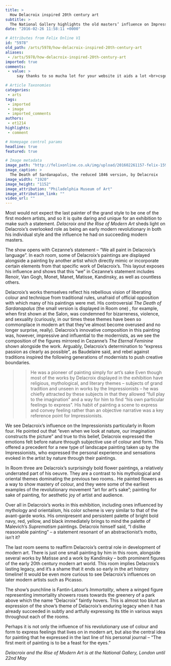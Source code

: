 ```yaml
---
title: >
  How Delacroix inspired 20th century art
subtitle: >
  The National Gallery highlights the old masters’ influence on Impressionists
date: "2016-02-26 11:58:11 +0000"

# Attributes from Felix Online V1
id: "5978"
old_path: /arts/5978/how-delacroix-inspired-20th-century-art
aliases:
 - /arts/5978/how-delacroix-inspired-20th-century-art
imported: true
comments:
 - value: >
     say thanks to so mucha lot for your website it aids a lot <br>csgo skins are black http://blog1.de/ZenobiaRuth/3746935/The+info+that+you+need+to+know+about+Tom+Clancy%A1%AFs+the+Division.html

# Article Taxonomies
categories:
 - arts
tags:
 - imported
 - image
 - imported_comments
authors:
 - et1214
highlights:
 - comment

# Homepage control params
headline: true
featured: true

# Image metadata
image_path: "http://felixonline.co.uk/img/upload/201602261157-felix-1590.jpg"
image_caption: >
  The Death of Sardanapalus, the reduced 1846 version, by Delacroix
image_width: "1920"
image_height: "1152"
image_attribution: "Philadelphia Museum of Art"
image_attribution_link: ""
video_url: ""
---
```


Most would not expect the last painter of the grand style to be one of the first modern artists, and so it is quite daring and unique for an exhibition to make such a statement. _Delacroix and the Rise of Modern Art_ sheds light on Delacroix’s overlooked role as being an early modern revolutionary in both his individual style and the influence he had on succeeding modern masters.

The show opens with Cezanne’s statement – “We all paint in Delacroix’s language”. In each room, some of Delacroix’s paintings are displayed alongside a painting by another artist which directly mimic or incorporate certain elements from that specific work of Delacroix’s. This layout exposes his influence and shows that this “we” in Cezanne’s statement includes Renoir, Van Gogh, Monet, Manet, Matisse, Kandinsky, as well as countless others.

Delacroix’s works themselves reflect his rebellious vision of liberating colour and technique from traditional rules, unafraid of official opposition with which many of his paintings were met. His controversial _The Death of Sardanapalus_ (the small version is displayed in Room one) , for example, when first shown at the Salon, was condemned for bizarreness, violence, and sexuality (curiously, in our times these themes have been so commonplace in modern art that they’ve almost become overused and no longer surprise, really). Delacroix’s innovative composition in this painting was, however, impressive and influential to the modernists, as we see the composition of the figures mirrored in Cezanne’s _The Eternal Feminine_ shown alongside the work. Arguably, Delacroix’s determination to “express passion as clearly as possible”, as Baudelaire said, and rebel against traditions inspired the following generations of modernists to push creative boundaries.
> > He was a pioneer of painting simply for art’s sake
Even though most of the works by Delacroix displayed in the exhibition have religious, mythological, and literary themes – subjects of grand tradition and unseen in works by the Impressionists – he was chiefly attracted by these subjects in that they allowed “full play to the imagination” and a way for him to find “his own particular feelings to express”. His habit of painting a scene to express and convey feeling rather than an objective narrative was a key reference point for Impressionists.

We see Delacroix’s influence on the Impressionists particularly in Room four. He pointed out that “even when we look at nature, our imagination constructs the picture” and true to this belief, Delacroix expressed the emotions felt before nature through subjective use of colour and form. This offered a precedent for a new type of landscape painting taken up by the Impressionists, who expressed the personal experience and sensations evoked in the artist by nature through their paintings.

In Room three are Delacroix’s surprisingly bold flower paintings, a relatively underrated part of his oeuvre.  They are a contrast to his mythological and oriental themes dominating the previous two rooms.. He painted flowers as a way to show mastery of colour, and they were some of the earliest examples of the revolutionary movement “art for art’s sake”; painting for sake of painting, for aesthetic joy of artist and audience.

Over all in Delacroix’s works in this exhibition, including ones influenced by mythology and orientalism, his color scheme is very similar to that of the avant-garde works. His omnipresent and persistent palette of bright bold navy, red, yellow, and black  immediately brings to mind the palette of Malevich’s _Suprematism_ paintings. Delacroix himself said, “I dislike reasonable painting” – a statement resonant of an abstractionist’s motto, isn’t it?

The last room seems to reaffirm Delacroix’s central role in development of modern art. There is just one small painting by him in this room, alongside several works by Matisse and a work by Kandinsky – both prominent figures of the early 20th century modern art world. This room implies Delacroix’s lasting legacy, and it’s a shame that it ends so early in the art history timeline! It would be even more curious to see Delacroix’s influences on later modern artists such as Picasso.

The show’s punchline is Fantin-Latour’s _Immortality_, where a winged figure representing immortality showers roses towards the greenery of a park above which the name “Delacroix” faintly hovers. This is almost too blunt an expression of the show’s theme of Delacroix’s enduring legacy when it has already succeeded in subtly and artfully expressing its title in various ways throughout each of the rooms.

Perhaps it is not only the influence of his revolutionary use of colour and form to express feelings that lives on in modern art, but also the central idea for painting that he expressed in the last line of his personal journal – “The first merit of painting is to be a feast for the eyes.”

_Delacroix and the Rise of Modern Art is at the National Gallery, London until 22nd May_
